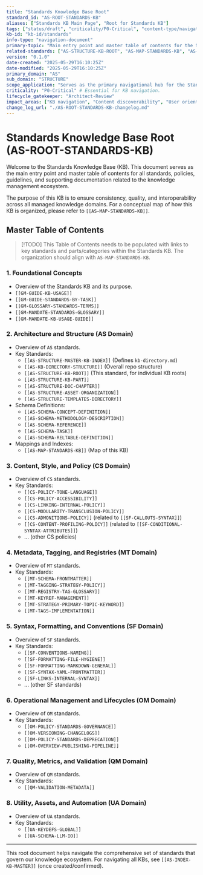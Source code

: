 ```yaml
---
title: "Standards Knowledge Base Root"
standard_id: "AS-ROOT-STANDARDS-KB"
aliases: ["Standards KB Main Page", "Root for Standards KB"]
tags: ["status/draft", "criticality/P0-Critical", "content-type/navigation-document", "topic/architecture", "kb-id/standards", "kb-root"]
kb-id: "kb-id/standards"
info-type: "navigation-document" 
primary-topic: "Main entry point and master table of contents for the Standards Knowledge Base."
related-standards: ["AS-STRUCTURE-KB-ROOT", "AS-MAP-STANDARDS-KB", "AS-STRUCTURE-MASTER-KB-INDEX"]
version: "0.1.0"
date-created: "2025-05-29T16:10:25Z"
date-modified: "2025-05-29T16:10:25Z"
primary_domain: "AS"
sub_domain: "STRUCTURE" 
scope_application: "Serves as the primary navigational hub for the Standards Knowledge Base."
criticality: "P0-Critical" # Essential for KB navigation.
lifecycle_gatekeeper: "Architect-Review"
impact_areas: ["KB navigation", "Content discoverability", "User orientation"]
change_log_url: "./AS-ROOT-STANDARDS-KB-changelog.md"
---
```


# Standards Knowledge Base Root (AS-ROOT-STANDARDS-KB)

Welcome to the Standards Knowledge Base (KB). This document serves as the main entry point and master table of contents for all standards, policies, guidelines, and supporting documentation related to the knowledge management ecosystem.

The purpose of this KB is to ensure consistency, quality, and interoperability across all managed knowledge domains. For a conceptual map of how this KB is organized, please refer to `[[AS-MAP-STANDARDS-KB]]`.

## Master Table of Contents

> [!TODO] This Table of Contents needs to be populated with links to key standards and parts/categories within the Standards KB. The organization should align with `AS-MAP-STANDARDS-KB`.

### 1. Foundational Concepts
-   Overview of the Standards KB and its purpose.
-   `[[GM-GUIDE-KB-USAGE]]`
-   `[[GM-GUIDE-STANDARDS-BY-TASK]]`
-   `[[GM-GLOSSARY-STANDARDS-TERMS]]`
-   `[[GM-MANDATE-STANDARDS-GLOSSARY]]`
-   `[[GM-MANDATE-KB-USAGE-GUIDE]]`

### 2. Architecture and Structure (AS Domain)
-   Overview of `AS` standards.
-   Key Standards:
    -   `[[AS-STRUCTURE-MASTER-KB-INDEX]]` (Defines `kb-directory.md`)
    -   `[[AS-KB-DIRECTORY-STRUCTURE]]` (Overall repo structure)
    -   `[[AS-STRUCTURE-KB-ROOT]]` (This standard, for individual KB roots)
    -   `[[AS-STRUCTURE-KB-PART]]`
    -   `[[AS-STRUCTURE-DOC-CHAPTER]]`
    -   `[[AS-STRUCTURE-ASSET-ORGANIZATION]]`
    -   `[[AS-STRUCTURE-TEMPLATES-DIRECTORY]]`
-   Schema Definitions:
    -   `[[AS-SCHEMA-CONCEPT-DEFINITION]]`
    -   `[[AS-SCHEMA-METHODOLOGY-DESCRIPTION]]`
    -   `[[AS-SCHEMA-REFERENCE]]`
    -   `[[AS-SCHEMA-TASK]]`
    -   `[[AS-SCHEMA-RELTABLE-DEFINITION]]`
-   Mappings and Indexes:
    -   `[[AS-MAP-STANDARDS-KB]]` (Map of this KB)


### 3. Content, Style, and Policy (CS Domain)
-   Overview of `CS` standards.
-   Key Standards:
    -   `[[CS-POLICY-TONE-LANGUAGE]]`
    -   `[[CS-POLICY-ACCESSIBILITY]]`
    -   `[[CS-LINKING-INTERNAL-POLICY]]`
    -   `[[CS-MODULARITY-TRANSCLUSION-POLICY]]`
    -   `[[CS-ADMONITIONS-POLICY]]` (related to `[[SF-CALLOUTS-SYNTAX]]`)
    -   `[[CS-CONTENT-PROFILING-POLICY]]` (related to `[[SF-CONDITIONAL-SYNTAX-ATTRIBUTES]]`)
    -   ... (other CS policies)

### 4. Metadata, Tagging, and Registries (MT Domain)
-   Overview of `MT` standards.
-   Key Standards:
    -   `[[MT-SCHEMA-FRONTMATTER]]`
    -   `[[MT-TAGGING-STRATEGY-POLICY]]`
    -   `[[MT-REGISTRY-TAG-GLOSSARY]]`
    -   `[[MT-KEYREF-MANAGEMENT]]`
    -   `[[MT-STRATEGY-PRIMARY-TOPIC-KEYWORD]]`
    -   `[[MT-TAGS-IMPLEMENTATION]]`

### 5. Syntax, Formatting, and Conventions (SF Domain)
-   Overview of `SF` standards.
-   Key Standards:
    -   `[[SF-CONVENTIONS-NAMING]]`
    -   `[[SF-FORMATTING-FILE-HYGIENE]]`
    -   `[[SF-FORMATTING-MARKDOWN-GENERAL]]`
    -   `[[SF-SYNTAX-YAML-FRONTMATTER]]`
    -   `[[SF-LINKS-INTERNAL-SYNTAX]]`
    -   ... (other SF standards)

### 6. Operational Management and Lifecycles (OM Domain)
-   Overview of `OM` standards.
-   Key Standards:
    -   `[[OM-POLICY-STANDARDS-GOVERNANCE]]`
    -   `[[OM-VERSIONING-CHANGELOGS]]`
    -   `[[OM-POLICY-STANDARDS-DEPRECATION]]`
    -   `[[OM-OVERVIEW-PUBLISHING-PIPELINE]]`

### 7. Quality, Metrics, and Validation (QM Domain)
-   Overview of `QM` standards.
-   Key Standards:
    -   `[[QM-VALIDATION-METADATA]]`

### 8. Utility, Assets, and Automation (UA Domain)
-   Overview of `UA` standards.
-   Key Standards:
    -   `[[UA-KEYDEFS-GLOBAL]]`
    -   `[[UA-SCHEMA-LLM-IO]]`

---
This root document helps navigate the comprehensive set of standards that govern our knowledge ecosystem.
For navigating all KBs, see `[[AS-INDEX-KB-MASTER]]` (once created/confirmed).
